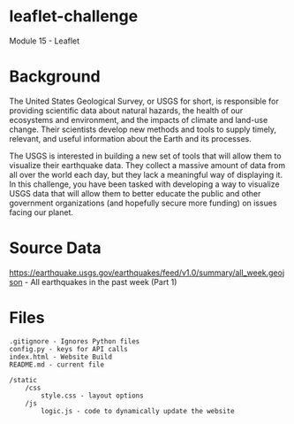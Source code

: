 # leaflet-challenge
Module 15 - Leaflet

# Background
The United States Geological Survey, or USGS for short, is responsible for providing scientific data about natural hazards, the health of our ecosystems and environment, and the impacts of climate and land-use change. Their scientists develop new methods and tools to supply timely, relevant, and useful information about the Earth and its processes.

The USGS is interested in building a new set of tools that will allow them to visualize their earthquake data. They collect a massive amount of data from all over the world each day, but they lack a meaningful way of displaying it. In this challenge, you have been tasked with developing a way to visualize USGS data that will allow them to better educate the public and other government organizations (and hopefully secure more funding) on issues facing our planet.

# Source Data
https://earthquake.usgs.gov/earthquakes/feed/v1.0/summary/all_week.geojson - All earthquakes in the past week (Part 1)


# Files
    .gitignore - Ignores Python files
    config.py - keys for API calls
    index.html - Website Build
    README.md - current file

    /static
        /css
            style.css - layout options
        /js
            logic.js - code to dynamically update the website


